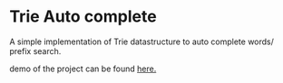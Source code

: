 # Trie Auto complete 
A simple implementation of Trie datastructure to auto complete words/ prefix search.

demo of the project can be found [here.](https://youtu.be/Bo379wBWosc) 
